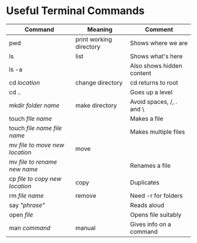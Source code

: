 # Useful Terminal Commands

|Command                                | Meaning                        | Comment                 |   
|---------------------------------------|--------------------------------|-------------------------|
|pwd                                    |print working directory         |Shows where we are       |   
|ls                                     |list                            |Shows what's here        | 
|ls -a                                  |                                |Also shows hidden content| 
|cd *location*                          |change directory                |cd returns to root       |
|cd ..                                  |                                |Goes up a level          |
|mkdir *folder name*                    |make directory                  |Avoid spaces, /, . and \ |
|touch *file name*                      |                                |Makes a file             |
|touch *file name* *file name*          |                                |Makes multiple files     |
|mv *file to move* *new location*       |move                            |                         |
|mv *file to rename* *new name*         |                                |Renames a file           |
|cp *file to copy* *new location*       |copy                            |Duplicates               |
|rm *file name*                         |remove                          |Need -r for folders      |
|say *"phrase"*                         |                                |Reads aloud              |
|open *file*                            |                                |Opens file suitably      |
|man *command*                          |manual                          |Gives info on a command  |

